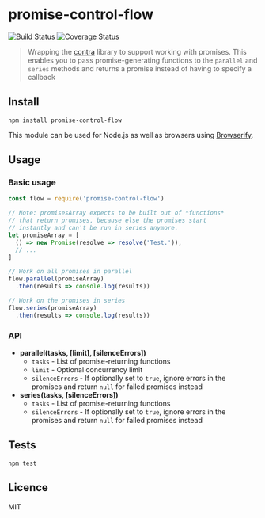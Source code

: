 # promise-control-flow

[![Build Status](https://img.shields.io/travis/queicherius/promise-control-flow.svg?style=flat-square)](https://travis-ci.org/queicherius/promise-control-flow)
[![Coverage Status](https://img.shields.io/codecov/c/github/queicherius/promise-control-flow/master.svg?style=flat-square)](https://codecov.io/github/queicherius/promise-control-flow)

> Wrapping the [contra](https://github.com/bevacqua/contra) library to support working with promises. This enables you to pass promise-generating functions to the `parallel` and `series` methods and returns a promise instead of having to specify a callback

## Install

```
npm install promise-control-flow
```

This module can be used for Node.js as well as browsers using [Browserify](https://github.com/substack/browserify-handbook#how-node_modules-works).

## Usage

### Basic usage

```js
const flow = require('promise-control-flow')

// Note: promisesArray expects to be built out of *functions*
// that return promises, because else the promises start 
// instantly and can't be run in series anymore.
let promiseArray = [
  () => new Promise(resolve => resolve('Test.')),
  // ...
]

// Work on all promises in parallel
flow.parallel(promiseArray)
  .then(results => console.log(results))

// Work on the promises in series
flow.series(promiseArray)
  .then(results => console.log(results))
```

### API

- **parallel(tasks, [limit], [silenceErrors])**
    - `tasks` - List of promise-returning functions
    - `limit` - Optional concurrency limit
    - `silenceErrors` - If optionally set to `true`, ignore errors in the promises and return `null` for failed promises instead
- **series(tasks, [silenceErrors])**
    - `tasks` - List of promise-returning functions
    - `silenceErrors` - If optionally set to `true`, ignore errors in the promises and return `null` for failed promises instead

## Tests

```
npm test
```

## Licence

MIT
